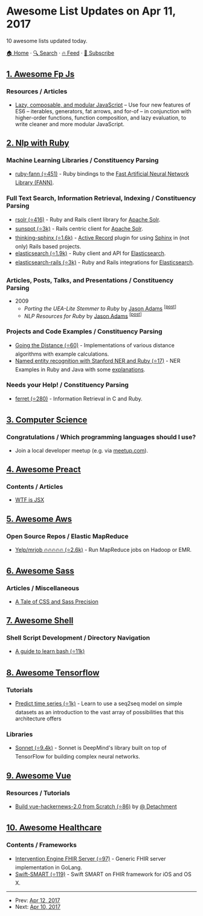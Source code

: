 # Awesome List Updates on Apr 11, 2017

10 awesome lists updated today.

[🏠 Home](/README.md) · [🔍 Search](https://test.trackawesomelist.com/search/) · [🔥 Feed](https://test.trackawesomelist.com/feed.xml) · [📮 Subscribe](https://trackawesomelist.us17.list-manage.com/subscribe?u=d2f0117aa829c83a63ec63c2f&id=36a103854c)



## [1. Awesome Fp Js](/content/stoeffel/awesome-fp-js/README.md)

### Resources / Articles

*   [Lazy, composable, and modular JavaScript](https://codewords.recurse.com/issues/four/lazy-composable-and-modular-javascript) – Use four new features of ES6 – iterables, generators, fat arrows, and for-of – in conjunction with higher-order functions, function composition, and lazy evaluation, to write cleaner and more modular JavaScript.

## [2. Nlp with Ruby](/content/arbox/nlp-with-ruby/README.md)

### Machine Learning Libraries / Constituency Parsing

*   [ruby-fann (⭐451)](https://github.com/tangledpath/ruby-fann) -
    Ruby bindings to the [Fast Artificial Neural Network Library (FANN)](http://leenissen.dk/fann/wp/).

### Full Text Search, Information Retrieval, Indexing / Constituency Parsing

*   [rsolr (⭐416)](https://github.com/rsolr/rsolr) -
    Ruby and Rails client library for [Apache Solr](http://lucene.apache.org/solr/).
*   [sunspot (⭐3k)](https://github.com/sunspot/sunspot) -
    Rails centric client for [Apache Solr](http://lucene.apache.org/solr/).
*   [thinking-sphinx (⭐1.6k)](https://github.com/pat/thinking-sphinx) -
    [Active Record](https://guides.rubyonrails.org/active_record_basics.html)
    plugin for using [Sphinx](http://sphinxsearch.com/) in (not only) Rails based projects.
*   [elasticsearch (⭐1.9k)](https://github.com/elastic/elasticsearch-ruby/tree/master/elasticsearch) -
    Ruby client and API for [Elasticsearch](https://www.elastic.co/).
*   [elasticsearch-rails (⭐3k)](https://github.com/elastic/elasticsearch-rails) -
    Ruby and Rails integrations for [Elasticsearch](https://www.elastic.co/).

### Articles, Posts, Talks, and Presentations / Constituency Parsing

*   2009
    *   *Porting the UEA-Lite Stemmer to Ruby* by [Jason Adams](https://twitter.com/ealdent) <sup>\[[post](https://ealdent.wordpress.com/2009/07/16/porting-the-uea-lite-stemmer-to-ruby/)]</sup>
    *   *NLP Resources for Ruby* by [Jason Adams](https://twitter.com/ealdent) <sup>\[[post](https://ealdent.wordpress.com/2009/09/13/nlp-resources-for-ruby/)]</sup>

### Projects and Code Examples / Constituency Parsing

*   [Going the Distance (⭐60)](https://github.com/schneems/going_the_distance) -
    Implementations of various distance algorithms with example calculations.
*   [Named entity recognition with Stanford NER and Ruby (⭐17)](https://github.com/mblongii/ruby-ner) -
    NER Examples in Ruby and Java with some [explanations](https://web.archive.org/web/20120722225402/http://mblongii.com/2012/04/15/named-entity-recognition-with-stanford-ner-and-ruby/).

### Needs your Help! / Constituency Parsing

*   [ferret (⭐280)](https://github.com/dbalmain/ferret) -
    Information Retrieval in C and Ruby.

## [3. Computer Science](/content/ossu/computer-science/README.md)

### Congratulations / Which programming languages should I use?

*   Join a local developer meetup (e.g. via [meetup.com](https://www.meetup.com/)).

## [4. Awesome Preact](/content/preactjs/awesome-preact/README.md)

### Contents / Articles

*   [WTF is JSX](https://jasonformat.com/wtf-is-jsx/)

## [5. Awesome Aws](/content/donnemartin/awesome-aws/README.md)

### Open Source Repos / Elastic MapReduce

*   [Yelp/mrjob :fire::fire::fire::fire::fire: (⭐2.6k)](https://github.com/Yelp/mrjob) - Run MapReduce jobs on Hadoop or EMR.

## [6. Awesome Sass](/content/Famolus/awesome-sass/README.md)

### Articles / Miscellaneous

*   [A Tale of CSS and Sass Precision](https://www.sitepoint.com/a-tale-of-css-and-sass-precision/)

## [7. Awesome Shell](/content/alebcay/awesome-shell/README.md)

### Shell Script Development / Directory Navigation

*   [A guide to learn bash (⭐11k)](https://github.com/Idnan/bash-guide)

## [8. Awesome Tensorflow](/content/jtoy/awesome-tensorflow/README.md)

### Tutorials

*   [Predict time series (⭐1k)](https://github.com/guillaume-chevalier/seq2seq-signal-prediction) - Learn to use a seq2seq model on simple datasets as an introduction to the vast array of possibilities that this architecture offers

### Libraries

*   [Sonnet (⭐9.4k)](https://github.com/deepmind/sonnet) - Sonnet is DeepMind's library built on top of TensorFlow for building complex neural networks.

## [9. Awesome Vue](/content/vuejs/awesome-vue/README.md)

### Resources / Tutorials

*   [Build vue-hackernews-2.0 from Scratch (⭐86)](https://github.com/Detachment/Build-vue-hackernews-2.0-from-scratch) by [@ Detachment](https://github.com/Detachment)

## [10. Awesome Healthcare](/content/kakoni/awesome-healthcare/README.md)

### Contents / Frameworks

*   [Intervention Engine FHIR Server (⭐97)](https://github.com/intervention-engine/fhir) - Generic FHIR server implementation in GoLang.
*   [Swift-SMART (⭐119)](https://github.com/smart-on-fhir/Swift-SMART) - Swift SMART on FHIR framework for iOS and OS X.

---

- Prev: [Apr 12, 2017](/content/2017/04/12/README.md)
- Next: [Apr 10, 2017](/content/2017/04/10/README.md)